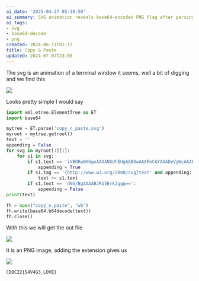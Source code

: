 ```yaml
---
ai_date: '2025-04-27 05:10:50'
ai_summary: SVG animation reveals base64-encoded PNG flag after parsing and decoding
ai_tags:
- svg
- base64-decode
- png
created: 2024-06-11T01:17
title: Copy & Paste
updated: 2024-07-07T23:08
---
```


The svg is an animation of a terminal window it seems, well a bit of digging and we find this

![](https://res.cloudinary.com/kumonochisanaka/image/upload/v1718083133/2024/06/72db4692a297c19c5a3f3f4fff0a7ba7.png)

Looks pretty simple I would say

```python
import xml.etree.ElementTree as ET
import base64

mytree = ET.parse('copy_n_paste.svg')
myroot = mytree.getroot()
text = ''
appending = False
for svg in myroot[1][1]:
    for s1 in svg:
        if s1.text == 'iVBORw0KGgoAAAANSUhEUgAABOwAAAFmCAYAAADeVgWcAAAKBWlDQ1BJQ0MgUHJvZmlsZQAASImVlndU':
            appending = True
        if s1.tag == '{http://www.w3.org/2000/svg}text' and appending:
            text += s1.text
        if s1.text == 'dNG/BgAAAABJRU5ErkJggg==':
            appending = False
print(text)

fh = open("copy_n_paste", "wb")
fh.write(base64.b64decode(text))
fh.close()
```

With this we will get the out file

![](https://res.cloudinary.com/kumonochisanaka/image/upload/v1718083134/2024/06/dfee8ea1be6b0a798b4ab9abe72a7b85.png)

It is an PNG image, adding the extension gives us

![](https://res.cloudinary.com/kumonochisanaka/image/upload/v1718083135/2024/06/a7ef03dca2f7c6adcfd8656a8066cc24.png)

```flag
CDDC22{S4V4G3_LOVE}
```